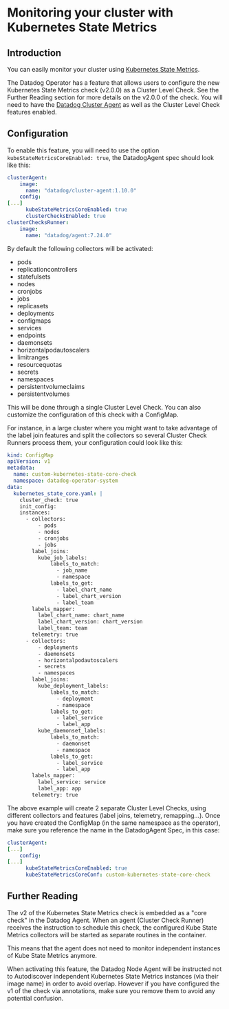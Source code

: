 # Monitoring your cluster with Kubernetes State Metrics

## Introduction
You can easily monitor your cluster using [Kubernetes State Metrics][1].

The Datadog Operator has a feature that allows users to configure the new Kubernetes State Metrics check (v2.0.0) as a Cluster Level Check.
See the Further Reading section for more details on the v2.0.0 of the check.
You will need to have the [Datadog Cluster Agent][2] as well as the Cluster Level Check features enabled.

## Configuration 
To enable this feature, you will need to use the option `kubeStateMetricsCoreEnabled: true`, the DatadogAgent spec should look like this:

```yaml
clusterAgent:
    image:
      name: "datadog/cluster-agent:1.10.0"
    config:
[...]
      kubeStateMetricsCoreEnabled: true
      clusterChecksEnabled: true
clusterChecksRunner:
    image:
      name: "datadog/agent:7.24.0"
```

By default the following collectors will be activated:
  - pods
  - replicationcontrollers
  - statefulsets
  - nodes
  - cronjobs
  - jobs
  - replicasets
  - deployments
  - configmaps
  - services
  - endpoints
  - daemonsets
  - horizontalpodautoscalers
  - limitranges
  - resourcequotas
  - secrets
  - namespaces
  - persistentvolumeclaims
  - persistentvolumes

This will be done through a single Cluster Level Check.
You can also customize the configuration of this check with a ConfigMap.

For instance, in a large cluster where you might want to take advantage of the label join features and split the collectors so several Cluster Check Runners process them, your configuration could look like this:

```yaml
kind: ConfigMap
apiVersion: v1
metadata:
  name: custom-kubernetes-state-core-check
  namespace: datadog-operator-system
data:
  kubernetes_state_core.yaml: |
    cluster_check: true
    init_config:
    instances:
      - collectors:
          - pods
          - nodes
          - cronjobs
          - jobs
        label_joins:
          kube_job_labels:
              labels_to_match:
                - job_name
                - namespace
              labels_to_get:
                - label_chart_name
                - label_chart_version
                - label_team
        labels_mapper:
          label_chart_name: chart_name
          label_chart_version: chart_version
          label_team: team
        telemetry: true
      - collectors:
          - deployments
          - daemonsets
          - horizontalpodautoscalers
          - secrets
          - namespaces
        label_joins:
          kube_deployment_labels:
              labels_to_match:
                - deployment
                - namespace
              labels_to_get:
                - label_service
                - label_app
          kube_daemonset_labels:
              labels_to_match:
                - daemonset
                - namespace
              labels_to_get:
                - label_service
                - label_app
        labels_mapper:
          label_service: service
          label_app: app
        telemetry: true
``` 

The above example will create 2 separate Cluster Level Checks, using different collectors and features (label joins, telemetry, remapping...).
Once you have created the ConfigMap (in the same namespace as the operator), make sure you reference the name in the DatadogAgent Spec, in this case:

```yaml
clusterAgent:
[...]
    config:
[...]
      kubeStateMetricsCoreEnabled: true
      kubeStateMetricsCoreConf: custom-kubernetes-state-core-check
```

## Further Reading

The v2 of the Kubernetes State Metrics check is embedded as a "core check" in the Datadog Agent.
When an agent (Cluster Check Runner) receives the instruction to schedule this check, the configured Kube State Metrics collectors will be started as separate routines in the container.

This means that the agent does not need to monitor independent instances of Kube State Metrics anymore. 

When activating this feature, the Datadog Node Agent will be instructed not to Autodiscover independent Kubernetes State Metrics instances (via their image name) in order to avoid overlap.
However if you have configured the v1 of the check via annotations, make sure you remove them to avoid any potential confusion. 

[1]: https://github.com/kubernetes/kube-state-metrics
[2]: https://github.com/DataDog/datadog-operator/blob/master/docs/cluster_agent_setup.md
